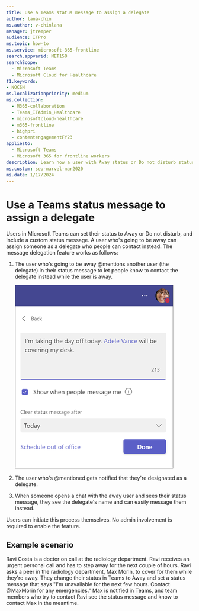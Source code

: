 ```yaml
---
title: Use a Teams status message to assign a delegate
author: lana-chin
ms.author: v-chinlana
manager: jtremper
audience: ITPro
ms.topic: how-to
ms.service: microsoft-365-frontline
search.appverid: MET150
searchScope:
  - Microsoft Teams
  - Microsoft Cloud for Healthcare
f1.keywords:
- NOCSH
ms.localizationpriority: medium
ms.collection: 
  - M365-collaboration
  - Teams_ITAdmin_Healthcare
  - microsoftcloud-healthcare
  - m365-frontline
  - highpri
  - contentengagementFY23
appliesto: 
  - Microsoft Teams
  - Microsoft 365 for frontline workers
description: Learn how a user with Away status or Do not disturb status can set another user as a delegate in their Teams status message.
ms.custom: seo-marvel-mar2020
ms.date: 1/17/2024
---
```


# Use a Teams status message to assign a delegate

Users in Microsoft Teams can set their status to Away or Do not disturb, and include a custom status message. A user who's going to be away can assign someone as a delegate who people can contact instead. The message delegation feature works as follows:

1. The user who's going to be away @mentions another user (the delegate) in their status message to let people know to contact the delegate instead while the user is away.

    ![Screenshot of a status message with a user set as a delegate.](media/message-delegation.png)

1. The user who's @mentioned gets notified that they're designated as a delegate.
1. When someone opens a chat with the away user and sees their status message, they see the delegate's name and can easily message them instead.

Users can initiate this process themselves. No admin involvement is required to enable the feature.

## Example scenario

Ravi Costa is a doctor on call at the radiology department. Ravi receives an urgent personal call and has to step away for the next couple of hours. Ravi asks a peer in the radiology department, Max Morin, to cover for them while they're away. They change their status in Teams to Away and set a status message that says "I'm unavailable for the next few hours. Contact @MaxMorin for any emergencies." Max is notified in Teams, and team members who try to contact Ravi see the status message and know to contact Max in the meantime.
